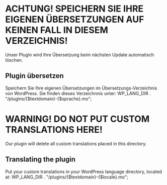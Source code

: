 # ACHTUNG! SPEICHERN SIE IHRE EIGENEN ÜBERSETZUNGEN AUF KEINEN FALL IN DIESEM VERZEICHNIS!
Unser Plugin wird Ihre Übersetzung beim nächsten Update automatisch löschen.

## Plugin übersetzen
Speichern Sie Ihre eigenen Übersetzungen im Übersetzungs-Verzeichnis von WordPress. Sie finden dieses Verzeichnnis unter: WP_LANG_DIR . "/plugins/{$textdomain}-{$sprache}.mo";



# WARNING! DO NOT PUT CUSTOM TRANSLATIONS HERE!
Our plugin will delete all custom translations placed in this directory.

## Translating the plugin
Put your custom translations in your WordPress language directory, located at: WP_LANG_DIR . "/plugins/{$textdomain}-{$locale}.mo";

